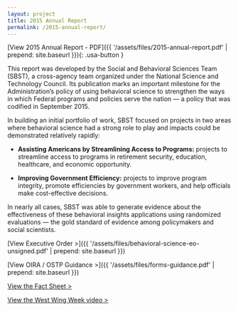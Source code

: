 ```yaml
---
layout: project
title: 2015 Annual Report
permalink: /2015-annual-report/
---
```


[View 2015 Annual Report - PDF]({{ '/assets/files/2015-annual-report.pdf' | prepend: site.baseurl }}){: .usa-button }

This report was developed by the Social and Behavioral Sciences Team (SBST), a cross-agency team organized under the National Science and Technology Council. Its publication marks an important milestone for the Administration’s policy of using behavioral science to strengthen the ways in which Federal programs and policies serve the nation — a policy that was codified in September 2015.

In building an initial portfolio of work, SBST focused on projects in two areas where behavioral science had a strong role to play and impacts could be demonstrated relatively rapidly:

- **Assisting Americans by Streamlining Access to Programs:** projects to streamline access to programs in retirement security, education, healthcare, and economic opportunity.

- **Improving Government Efficiency:** projects to improve program integrity, promote efficiencies by government workers, and help officials make cost-effective decisions.

In nearly all cases, SBST was able to generate evidence about the effectiveness of these behavioral insights applications using randomized evaluations — the gold standard of evidence among policymakers and social scientists.


[View Executive Order >]({{ '/assets/files/behavioral-science-eo-unsigned.pdf' | prepend: site.baseurl }})

[View OIRA / OSTP Guidance >]({{ '/assets/files/forms-guidance.pdf' | prepend: site.baseurl }})

[View the Fact Sheet >](https://www.whitehouse.gov/sites/default/files/omb/inforeg/memos/2015/behavioral-science-insights-and-federal-forms.pdf)

[View the West Wing Week video >](https://www.whitehouse.gov/blog/2015/02/09/behavioral-science-insights-make-government-more-effective-simpler-and-more-user-fri)




<br>
